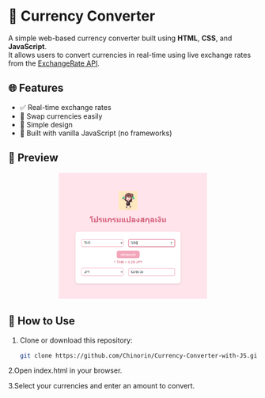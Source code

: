 # 💱 Currency Converter

A simple web-based currency converter built using **HTML**, **CSS**, and **JavaScript**.  
It allows users to convert currencies in real-time using live exchange rates from the [ExchangeRate API](https://www.exchangerate-api.com/).

## 🌐 Features

- ✅ Real-time exchange rates
- 🔄 Swap currencies easily
- 📱 Simple design
- 🔧 Built with vanilla JavaScript (no frameworks)

## 📸 Preview

<p align="center">
  <img src="preview.PNG" width="300" />
</p>

## 🚀 How to Use

1. Clone or download this repository:
   ```bash
   git clone https://github.com/Chinorin/Currency-Converter-with-JS.git
2.Open index.html in your browser.

3.Select your currencies and enter an amount to convert.   
